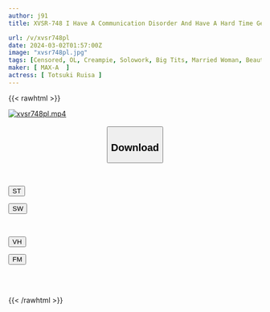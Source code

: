 ```yaml
---
author: j91
title: XVSR-748 I Have A Communication Disorder And Have A Hard Time Getting Used To People. When I Make A Quiet And Inconspicuous "plain Woman" Take Off Her Clothes, She Gets Excited By Her Amazing Style And Erotic Sex And Cums Inside Her! ! Ruisa Tozuki

url: /v/xvsr748pl
date: 2024-03-02T01:57:00Z
image: "xvsr748pl.jpg"
tags: [Censored, OL, Creampie, Solowork, Big Tits, Married Woman, Beautiful Girl	]
maker: [ MAX-A  ]
actress: [ Totsuki Ruisa ]
---
```



{{< rawhtml >}}

<div class="video" data-videoid="9eV3BJwwKqtaew8">
    <a href="javascript:;">
        <img src="/v/xvsr748pl/xvsr748pl.jpg" width="WIDTH" height="HEIGHT" alt="xvsr748pl.mp4" loading="lazy">
    </a>
</div>

<script type="text/javascript" src="https://j91.asia/asset/on-demand-st.js"></script>

<br>
  <link rel="stylesheet" href="https://j91.asia/asset/bs5.css">
  
  <center>
  <button class="btn btn-primary" type="button" data-bs-toggle="collapse" data-bs-target=".multi-collapse" aria-expanded="false" aria-controls="multiCollapseExample1 multiCollapseExample2"><h2>Download</h2></button></center>
</p>
<div class="row">
  <div class="col">
    <div class="collapse multi-collapse" id="multiCollapseExample1">
      <div class="card card-body">
	      	      <br>
<div class="buttons">  
<p><a href="https://streamtape.to/v/9eV3BJwwKqtaew8" target="_blank"><button class="btn-hover color-3"><i class="fa fa-download"></i> ST</button></a></p>
<p><a href="https://cdnwish.com/cy5tu56v76mr" target="_blank"><button class="btn-hover color-2"><i class="fa fa-download"></i> SW</button></a></p></div>
    </div>
  </div>
</div>
  <div class="col">
    <div class="collapse multi-collapse" id="multiCollapseExample2">
      <div class="card card-body">
	      <br>
<div class="buttons">
<p><a href="https://vidhidepro.com/f/wzhaq2npewg2"><button class="btn-hover color-9"><i class="fa fa-download"></i> VH</button></a></p>
<p><a href="https://filemoon.sx/d/5dv2if2afa35"><button class="btn-hover color-8"><i class="fa fa-download"></i> FM</button></a></p></div>
<br><br>
      </div>
    </div>
  </div>
</div>

{{< /rawhtml >}}